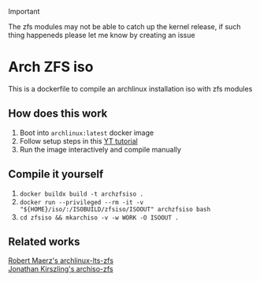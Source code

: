 > [!IMPORTANT]
> The zfs modules may not be able to catch up the kernel release, if such thing happeneds please
> let me know by creating an issue

# Arch ZFS iso

This is a dockerfile to compile an archlinux installation iso with zfs modules

## How does this work

1. Boot into `archlinux:latest` docker image
2. Follow setup steps in this [YT tutorial](https://youtu.be/CcSjnqreUcQ?si=iqtFt0PYebQDER6t)
3. Run the image interactively and compile manually

## Compile it yourself
1. `docker buildx build -t archzfsiso .`
2. `docker run --privileged --rm -it -v "${HOME}/iso/:/ISOBUILD/zfsiso/ISOOUT" archzfsiso bash`
3. `cd zfsiso && mkarchiso -v -w WORK -O ISOOUT .`

## Related works

[Robert Maerz's archlinux-lts-zfs](https://github.com/r-maerz/archlinux-lts-zfs) \
[Jonathan Kirszling's archiso-zfs](https://github.com/eoli3n/archiso-zfs)
